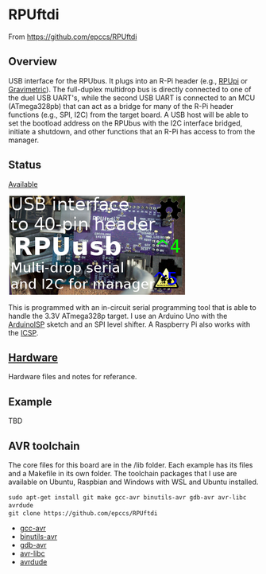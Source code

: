# RPUftdi

From <https://github.com/epccs/RPUftdi>

## Overview

USB interface for the RPUbus. It plugs into an R-Pi header (e.g., [RPUpi] or [Gravimetric]). The full-duplex multidrop bus is directly connected to one of the duel USB UART's, while the second USB UART is connected to an MCU (ATmega328pb) that can act as a bridge for many of the R-Pi header functions (e.g., SPI, I2C) from the target board. A USB host will be able to set the bootload address on the RPUbus with the I2C interface bridged, initiate a shutdown, and other functions that an R-Pi has access to from the manager.

[Gravimetric]: https://github.com/epccs/Gravimetric
[RPUpi]: https://github.com/epccs/RPUpi


## Status

[Available](https://rpubus.org/Order_Form.html)

![Status](./Hardware/status_icon.png "Status")

This is programmed with an in-circuit serial programming tool that is able to handle the 3.3V ATmega328p target. I use an Arduino Uno with the [ArduinoISP] sketch and an SPI level shifter. A Raspberry Pi also works with the [ICSP].

[ICSP]: https://github.com/epccs/Driver/tree/master/ICSP

[ArduinoISP]: https://github.com/arduino/Arduino/blob/master/build/shared/examples/11.ArduinoISP/ArduinoISP/ArduinoISP.ino

## [Hardware](./Hardware)

Hardware files and notes for referance.


## Example

TBD

## AVR toolchain

The core files for this board are in the /lib folder. Each example has its files and a Makefile in its own folder. The toolchain packages that I use are available on Ubuntu, Raspbian and Windows with WSL and Ubuntu installed. 

```
sudo apt-get install git make gcc-avr binutils-avr gdb-avr avr-libc avrdude
git clone https://github.com/epccs/RPUftdi
```

* [gcc-avr](https://packages.ubuntu.com/search?keywords=gcc-avr)
* [binutils-avr](https://packages.ubuntu.com/search?keywords=binutils-avr)
* [gdb-avr](https://packages.ubuntu.com/search?keywords=gdb-avr)
* [avr-libc](https://packages.ubuntu.com/search?keywords=avr-libc)
* [avrdude](https://packages.ubuntu.com/search?keywords=avrdude)
